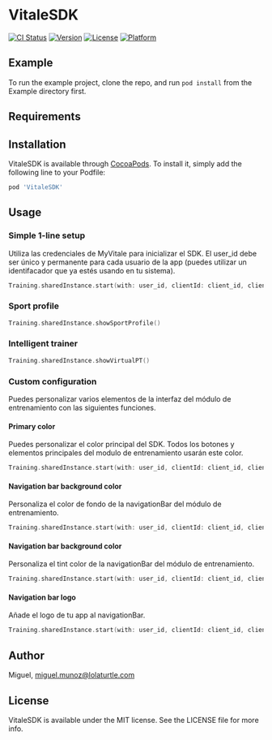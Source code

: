 # VitaleSDK

[![CI Status](https://img.shields.io/travis/Miguel/VitaleSDK.svg?style=flat)](https://travis-ci.org/Miguel/VitaleSDK)
[![Version](https://img.shields.io/cocoapods/v/VitaleSDK.svg?style=flat)](https://cocoapods.org/pods/VitaleSDK)
[![License](https://img.shields.io/cocoapods/l/VitaleSDK.svg?style=flat)](https://cocoapods.org/pods/VitaleSDK)
[![Platform](https://img.shields.io/cocoapods/p/VitaleSDK.svg?style=flat)](https://cocoapods.org/pods/VitaleSDK)

## Example

To run the example project, clone the repo, and run `pod install` from the Example directory first.

## Requirements

## Installation

VitaleSDK is available through [CocoaPods](https://cocoapods.org). To install
it, simply add the following line to your Podfile:

```ruby
pod 'VitaleSDK'
```

## Usage

### Simple 1-line setup

Utiliza las credenciales de MyVitale para inicializar el SDK. El user_id debe ser único y permanente para cada usuario de la app (puedes utilizar un identifacador que ya estés usando en tu sistema).

```swift
Training.sharedInstance.start(with: user_id, clientId: client_id, clientSecret: client_secret)

```

### Sport profile

```swift
Training.sharedInstance.showSportProfile()

```

### Intelligent trainer


```swift
Training.sharedInstance.showVirtualPT()

```

### Custom configuration
Puedes personalizar varios elementos de la interfaz del módulo de entrenamiento con las siguientes funciones.


#### Primary color

Puedes personalizar el color principal del SDK. Todos los botones y elementos principales del modulo de entrenamiento usarán este color.

```swift
Training.sharedInstance.start(with: user_id, clientId: client_id, clientSecret: client_secret)

```

#### Navigation bar background color

Personaliza el color de fondo de la navigationBar del módulo de entrenamiento. 

```swift
Training.sharedInstance.start(with: user_id, clientId: client_id, clientSecret: client_secret)

```

#### Navigation bar background color

Personaliza el tint color de la navigationBar del módulo de entrenamiento.

```swift
Training.sharedInstance.start(with: user_id, clientId: client_id, clientSecret: client_secret)

```

#### Navigation bar logo

Añade el logo de tu app al navigationBar.

```swift
Training.sharedInstance.start(with: user_id, clientId: client_id, clientSecret: client_secret)

```


## Author

Miguel, miguel.munoz@lolaturtle.com

## License

VitaleSDK is available under the MIT license. See the LICENSE file for more info.
